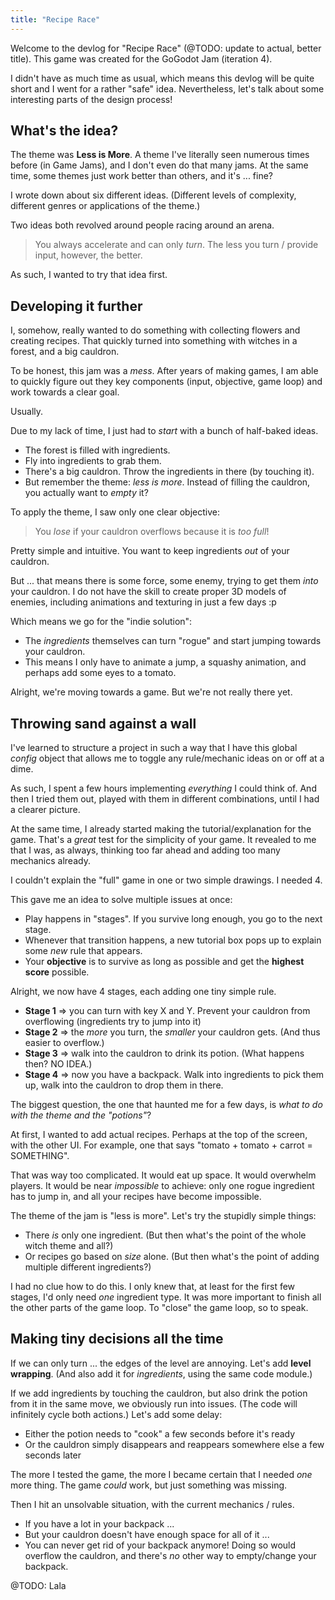 ```yaml
---
title: "Recipe Race"
---
```


Welcome to the devlog for "Recipe Race" (@TODO: update to actual, better title). This game was created for the GoGodot Jam (iteration 4).

I didn't have as much time as usual, which means this devlog will be quite short and I went for a rather "safe" idea. Nevertheless, let's talk about some interesting parts of the design process!

## What's the idea?

The theme was **Less is More**. A theme I've literally seen numerous times before (in Game Jams), and I don't even do that many jams. At the same time, some themes just work better than others, and it's ... fine?

I wrote down about six different ideas. (Different levels of complexity, different genres or applications of the theme.)

Two ideas both revolved around people racing around an arena. 

> You always accelerate and can only _turn_. The less you turn / provide input, however, the better.

As such, I wanted to try that idea first. 

## Developing it further

I, somehow, really wanted to do something with collecting flowers and creating recipes. That quickly turned into something with witches in a forest, and a big cauldron.

To be honest, this jam was a _mess_. After years of making games, I am able to quickly figure out they key components (input, objective, game loop) and work towards a clear goal.

Usually.

Due to my lack of time, I just had to _start_ with a bunch of half-baked ideas.

* The forest is filled with ingredients.
* Fly into ingredients to grab them.
* There's a big cauldron. Throw the ingredients in there (by touching it).
* But remember the theme: _less is more_. Instead of filling the cauldron, you actually want to _empty_ it?

To apply the theme, I saw only one clear objective:

> You _lose_ if your cauldron overflows because it is _too full_!

Pretty simple and intuitive. You want to keep ingredients _out_ of your cauldron.

But ... that means there is some force, some enemy, trying to get them _into_ your cauldron. I do not have the skill to create proper 3D models of enemies, including animations and texturing in just a few days :p

Which means we go for the "indie solution": 

* The _ingredients_ themselves can turn "rogue" and start jumping towards your cauldron.
* This means I only have to animate a jump, a squashy animation, and perhaps add some eyes to a tomato.

Alright, we're moving towards a game. But we're not really there yet.

## Throwing sand against a wall

I've learned to structure a project in such a way that I have this global _config_ object that allows me to toggle any rule/mechanic ideas on or off at a dime.

As such, I spent a few hours implementing _everything_ I could think of. And then I tried them out, played with them in different combinations, until I had a clearer picture.

At the same time, I already started making the tutorial/explanation for the game. That's a _great_ test for the simplicity of your game. It revealed to me that I was, as always, thinking too far ahead and adding too many mechanics already.

I couldn't explain the "full" game in one or two simple drawings. I needed 4.

This gave me an idea to solve multiple issues at once:

* Play happens in "stages". If you survive long enough, you go to the next stage.
* Whenever that transition happens, a new tutorial box pops up to explain some _new_ rule that appears.
* Your **objective** is to survive as long as possible and get the **highest score** possible.

Alright, we now have 4 stages, each adding one tiny simple rule.

* **Stage 1** => you can turn with key X and Y. Prevent your cauldron from overflowing (ingredients try to jump into it)
* **Stage 2** => the _more_ you turn, the _smaller_ your cauldron gets. (And thus easier to overflow.)
* **Stage 3** => walk into the cauldron to drink its potion. (What happens then? NO IDEA.)
* **Stage 4** => now you have a backpack. Walk into ingredients to pick them up, walk into the cauldron to drop them in there.

The biggest question, the one that haunted me for a few days, is _what to do with the theme and the "potions"_?

At first, I wanted to add actual recipes. Perhaps at the top of the screen, with the other UI. For example, one that says "tomato + tomato + carrot = SOMETHING".

That was way too complicated. It would eat up space. It would overwhelm players. It would be near _impossible_ to achieve: only one rogue ingredient has to jump in, and all your recipes have become impossible.

The theme of the jam is "less is more". Let's try the stupidly simple things:

* There _is_ only one ingredient. (But then what's the point of the whole witch theme and all?)
* Or recipes go based on _size_ alone. (But then what's the point of adding multiple different ingredients?)

I had no clue how to do this. I only knew that, at least for the first few stages, I'd only need _one_ ingredient type. It was more important to finish all the other parts of the game loop. To "close" the game loop, so to speak.

## Making tiny decisions all the time

If we can only turn ... the edges of the level are annoying. Let's add **level wrapping**. (And also add it for _ingredients_, using the same code module.)

If we add ingredients by touching the cauldron, but also drink the potion from it in the same move, we obviously run into issues. (The code will infinitely cycle both actions.) Let's add some delay:

* Either the potion needs to "cook" a few seconds before it's ready
* Or the cauldron simply disappears and reappears somewhere else a few seconds later

The more I tested the game, the more I became certain that I needed _one_ more thing. The game _could_ work, but just something was missing.

Then I hit an unsolvable situation, with the current mechanics / rules.

* If you have a lot in your backpack ...
* But your cauldron doesn't have enough space for all of it ...
* You can never get rid of your backpack anymore! Doing so would overflow the cauldron, and there's _no_ other way to empty/change your backpack.

@TODO: Lala

